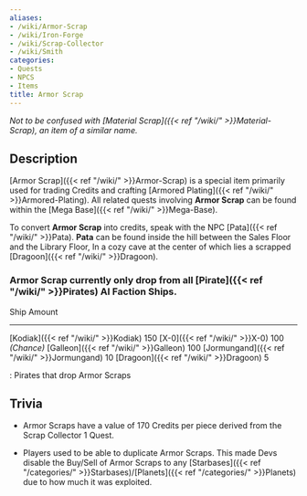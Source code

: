 ```yaml
---
aliases:
- /wiki/Armor-Scrap
- /wiki/Iron-Forge
- /wiki/Scrap-Collector
- /wiki/Smith
categories:
- Quests
- NPCS
- Items
title: Armor Scrap
---
```


_Not to be confused with [Material Scrap]({{< ref "/wiki/" >}}Material-Scrap), an item of a similar name._ 

## Description

[Armor Scrap]({{< ref "/wiki/" >}}Armor-Scrap) is a special item primarily used for trading Credits and crafting [Armored Plating]({{< ref "/wiki/" >}}Armored-Plating). All related quests involving **Armor Scrap** can be found within the [Mega Base]({{< ref "/wiki/" >}}Mega-Base).

To convert **Armor Scrap** into credits, speak with the NPC [Pata]({{< ref "/wiki/" >}}Pata). **Pata** can be found inside the hill between the Sales Floor and the Library Floor, In a cozy cave at the center of which lies a scrapped [Dragoon]({{< ref "/wiki/" >}}Dragoon).

### Armor Scrap currently only drop from all [Pirate]({{< ref "/wiki/" >}}Pirates) AI Faction Ships. 

Ship Amount

---

[Kodiak]({{< ref "/wiki/" >}}Kodiak) 150 [X-0]({{< ref "/wiki/" >}}X-0) 100 _(Chance)_ [Galleon]({{< ref "/wiki/" >}}Galleon) 100 [Jormungand]({{< ref "/wiki/" >}}Jormungand) 10 [Dragoon]({{< ref "/wiki/" >}}Dragoon) 5

: Pirates that drop Armor Scraps

## Trivia

- Armor Scraps have a value of 170 Credits per piece derived from the Scrap Collector 1 Quest.

<!-- -->

- Players used to be able to duplicate Armor Scraps. This made Devs disable the Buy/Sell of Armor Scraps to any [Starbases]({{< ref "/categories/" >}}Starbases)/[Planets]({{< ref "/categories/" >}}Planets) due to how much it was exploited.